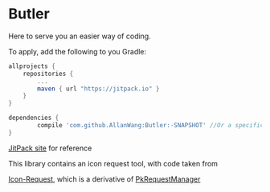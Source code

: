 # Butler
Here to serve you an easier way of coding.

To apply, add the following to you Gradle:

```gradle
allprojects {
	repositories {
		...
		maven { url "https://jitpack.io" }
	}
}

dependencies {
        compile 'com.github.AllanWang:Butler:-SNAPSHOT' //Or a specific version/commit
}

```

[JitPack site](https://jitpack.io/#AllanWang/Butler) for reference

This library contains an icon request tool, with code taken from

[Icon-Request](https://github.com/afollestad/icon-request), which is a derivative of [PkRequestManager](https://github.com/Pkmmte/PkRequestManager)
